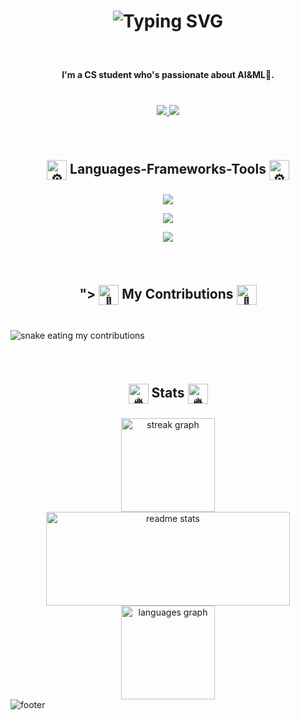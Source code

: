 <!--<div align="right">
  <img src="https://visitor-badge.laobi.icu/badge?page_id=3bdop.3bdop&">
 </div> -->
<h1 align="center">
  <img src="https://readme-typing-svg.demolab.com?font=Righteous&fontweight=bold&size=35&center=true&vCenter=true&width=500&height=70&duration=4000&lines=Hi+there+%F0%9F%91%8B;I'm+Abdulrahman!" alt="Typing SVG" />
</h1>

###

<br clear="both">

<h4 align="center">I'm a CS student who's passionate about AI&ML🤖.</h4>

###
<br>
<div align="center">
  <a href="https://www.linkedin.com/in/3bdop" target="_blank">
    <img src="https://img.shields.io/badge/LinkedIn-0077B5?style=for-the-badge&logo=linkedin&logoColor=white" target="_blank" />
  </a>
  <a href="mailto:amuhana22@gmail.com" target="_blank">
    <img src="https://img.shields.io/badge/Gmail-333333?style=for-the-badge&logo=gmail&logoColor=red" />
  </a>
</div>

###

<br clear="both">

<h2 align="center">
  <picture>
  <img src="https://fonts.gstatic.com/s/e/notoemoji/latest/2699_fe0f/512.gif" alt="⚙" width="32" height="32"align="center">
</picture>
  Languages-Frameworks-Tools 
  <picture>
  <img src="https://fonts.gstatic.com/s/e/notoemoji/latest/2699_fe0f/512.gif" alt="⚙" width="32" height="32"align="center">
</picture></h2>

###

[comment]: <img align="right" height="135" src="https://cdna.artstation.com/p/assets/images/images/028/102/058/original/pixel-jeff-matrix-s.gif?1593487263"  />

###

<!-- <div align="center">
  <img src="https://skillicons.dev/icons?i=js" height="60" alt="javascript logo"  />
  <img width="5" />
  <img src="https://skillicons.dev/icons?i=html" height="60" alt="html5 logo"  />
  <img width="5" />
  <img src="https://skillicons.dev/icons?i=css" height="60" alt="css3 logo"  />
  <img width="5" />
  <img src="https://skillicons.dev/icons?i=cs" height="60" alt="csharp logo"  />
  <img width="5" />
  <img src="https://skillicons.dev/icons?i=py" height="60" alt="python logo"  />
  <img width="5" />
  <img src="https://skillicons.dev/icons?i=java" height="60" alt="java logo"  />
  <img width="5" />
  <img src="https://skillicons.dev/icons?i=firebase" height="60" alt="firebase logo"  />
  <img width="5" />
  <img src="https://skillicons.dev/icons?i=flask" height="60" alt="flask logo"  />
  <img width="5" />
  <img src="https://skillicons.dev/icons?i=git" height="60" alt="git logo"  />
<!--   <img width="5" /> -->
<!--   <img src="https://cdn.simpleicons.org/jupyter/F37626" height="60" alt="jupyter logo"  /> -->
 <!-- <img width="5" />
  <img src="https://skillicons.dev/icons?i=linux" height="60" alt="linux logo"  />
  <img width="5" />
  <img src="https://skillicons.dev/icons?i=mongodb" height="60" alt="mongodb logo"  />
  <img width="5" />
  <img src="https://skillicons.dev/icons?i=nginx" height="60" alt="nginx logo"  />
  <img width="5" />
  <img src="https://skillicons.dev/icons?i=mysql" height="60" alt="mysql logo"  />
  <img width="5" />
  <img src="https://skillicons.dev/icons?i=unity" height="60" alt="unity logo"  />
  <img width="5" />
  <img src="https://skillicons.dev/icons?i=react" height="60" alt="react logo"  />
  <img width="5" />
  <img src="https://skillicons.dev/icons?i=bash" height="60" alt="bash logo"  />
  <img width="5" />
  <img src="https://skillicons.dev/icons?i=nodejs" height="60" alt="nodejs logo"  />
  <img width="5" />
  <img src="https://skillicons.dev/icons?i=figma" height="60" alt="figma logo"  />
  <img width="5" />
<!--   <img src="https://cdn.jsdelivr.net/gh/devicons/devicon/icons/jira/jira-original.svg" height="60" alt="jira logo"> -->
<!--   <img width="5" /> -->
<!--  <img src="https://skillicons.dev/icons?i=ae" height="60" alt="adobeaftereffects logo"  />
  <img width="5" />
  <img src="https://skillicons.dev/icons?i=vscode" height="60" alt="adobeaftereffects logo"  />
  <img width="5" />
  <img src="https://skillicons.dev/icons?i=notion" height="60" alt="adobeaftereffects logo"  />
  <img width="5" />
  <img src="https://skillicons.dev/icons?i=postman" height="60" alt="adobeaftereffects logo"  />
</div> -->
<div align="center">
  <!-- Line 1: Core Programming Languages -->
  <img src="https://skillicons.dev/icons?i=py,java,cs,js,html,css,tailwind,materialui" /><br/>

  <!-- Line 2: Frameworks, Databases, and Tools -->
  <img src="https://skillicons.dev/icons?i=react,fastapi,flask,nodejs,express,firebase,mysql,mongodb,unity,nginx" /><br/>

  <!-- Line 3: Dev Tools and Design -->
  <img src="https://skillicons.dev/icons?i=git,linux,bash,docker,azure,figma,ae,vscode,notion,postman,vercel" />
</div>

###

<br clear="both">

<h2 align="center">
  <picture>">
  <img src="https://fonts.gstatic.com/s/e/notoemoji/latest/1f40d/512.gif" alt="🐍" width="32" height="32" align="center">
</picture>
  My Contributions 
  <picture>
  <img src="https://fonts.gstatic.com/s/e/notoemoji/latest/1f40d/512.gif" alt="🐍" width="32" height="32" align="center">
</picture>
</h2>

###

<br clear="both">
<!-- ![snake animation](https://github.com/<seu user name>/<seu user name>/blob/output/github-contribution-grid-snake2.svg) -->
<!-- <img src="https://raw.githubusercontent.com/3bdop/3bdop/gh-pages/snake.svg" alt="Snake animation" /> -->
<img alt="snake eating my contributions" src="https://raw.githubusercontent.com/3bdop/3bdop/gh-pages/github-contribution-grid-snake-dark.svg" />

###

<br clear="both">

<h2 align="center">
<picture>
  <img src="https://fonts.gstatic.com/s/e/notoemoji/latest/1f525/512.gif" alt="🔥" width="32" height="32" align="center">
</picture>
  Stats
  <picture>
  <img src="https://fonts.gstatic.com/s/e/notoemoji/latest/1f525/512.gif" alt="🔥" width="32" height="32" align="center">
</picture>
</h2>

###

<div align="center">
  <img src="https://streak-stats.demolab.com?user=3bdop&locale=en&mode=daily&theme=react&hide_border=false&border_radius=5&order=3" height="150" alt="streak graph"  />
  <img width=390 src="https://github-readme-stats.vercel.app/api?username=3bdop&count_private=true&show_icons=true&theme=react&rank_icon=github&hide_border=false&border_radius=10" height="150" alt="readme stats" />
  <img src="https://github-readme-stats.vercel.app/api/top-langs?username=3bdop&locale=en&hide_title=false&layout=compact&card_width=320&langs_count=5&theme=react&hide_border=false&order=2" height="150" alt="languages graph"  />
</div>

<img src="https://raw.githubusercontent.com/halfrost/halfrost/master/icons/header_.png" alt="footer">
